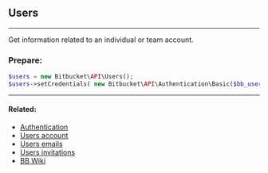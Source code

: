 ## Users

----
Get information related to an individual or team account.

### Prepare:
```php
$users = new Bitbucket\API\Users();
$users->setCredentials( new Bitbucket\API\Authentication\Basic($bb_user, $bb_pass) );
```

----

#### Related:
  * [Authentication](authentication.md)
  * [Users account](users/account.md)
  * [Users emails](users/emails.md)
  * [Users invitations](users/invitations.md)
  * [BB Wiki](https://confluence.atlassian.com/display/BITBUCKET/users+Endpoint)
